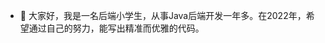 - 👋 大家好，我是一名后端小学生，从事Java后端开发一年多。在2022年，希望通过自己的努力，能写出精准而优雅的代码。

<!---
Zoran6/Zoran6 is a ✨ special ✨ repository because its `README.md` (this file) appears on your GitHub profile.
You can click the Preview link to take a look at your changes.
--->
